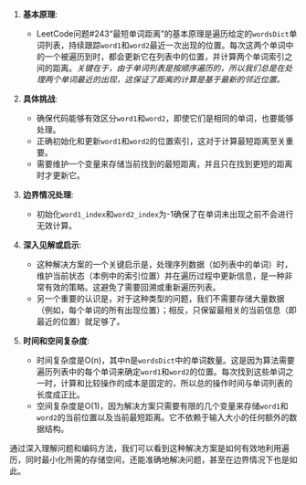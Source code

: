 
1. **基本原理**:
   - LeetCode问题#243“最短单词距离”的基本原理是遍历给定的`wordsDict`单词列表，持续跟踪`word1`和`word2`最近一次出现的位置。每次这两个单词中的一个被遍历到时，都会更新它在列表中的位置，并计算两个单词索引之间的距离。*关键在于，由于单词列表是按顺序遍历的，所以我们总是在处理两个单词最近的出现，这保证了距离的计算是基于最新的邻近位置。*

2. **具体挑战**:
   - 确保代码能够有效区分`word1`和`word2`，即使它们是相同的单词，也要能够处理。
   - 正确初始化和更新`word1`和`word2`的位置索引，这对于计算最短距离至关重要。
   - 需要维护一个变量来存储当前找到的最短距离，并且只在找到更短的距离时才更新它。

3. **边界情况处理**:

   - 初始化`word1_index`和`word2_index`为-1确保了在单词未出现之前不会进行无效计算。

4. **深入见解或启示**:
   - 这种解决方案的一个关键启示是，处理序列数据（如列表中的单词）时，维护当前状态（本例中的索引位置）并在遍历过程中更新信息，是一种非常有效的策略。这避免了需要回溯或重新遍历列表。
   - 另一个重要的认识是，对于这种类型的问题，我们不需要存储大量数据（例如，每个单词的所有出现位置）；相反，只保留最相关的当前信息（即最近的位置）就足够了。

5. **时间和空间复杂度**:
   - 时间复杂度是O(n)，其中n是`wordsDict`中的单词数量。这是因为算法需要遍历列表中的每个单词来确定`word1`和`word2`的位置。每次找到这些单词之一时，计算和比较操作的成本是固定的，所以总的操作时间与单词列表的长度成正比。
   - 空间复杂度是O(1)，因为解决方案只需要有限的几个变量来存储`word1`和`word2`的当前位置以及当前最短距离。它不依赖于输入大小的任何额外的数据结构。

通过深入理解问题和编码方法，我们可以看到这种解决方案是如何有效地利用遍历，同时最小化所需的存储空间，还能准确地解决问题，甚至在边界情况下也是如此。